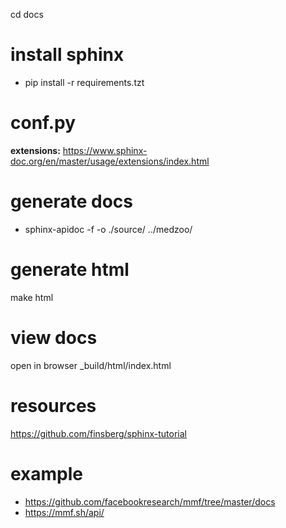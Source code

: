 
cd docs

# install sphinx
- pip install -r requirements.tzt

# conf.py
**extensions:** 
https://www.sphinx-doc.org/en/master/usage/extensions/index.html

# generate docs 
- sphinx-apidoc -f -o ./source/ ../medzoo/

# generate html
make html

# view docs
open in browser _build/html/index.html

# resources
https://github.com/finsberg/sphinx-tutorial

# example
- https://github.com/facebookresearch/mmf/tree/master/docs
- https://mmf.sh/api/
